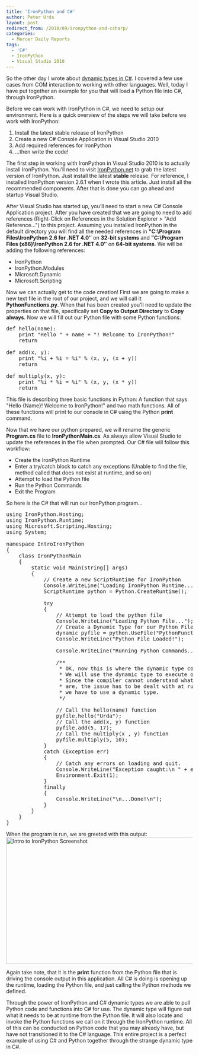 ```yaml
---
title: 'IronPython and C#'
author: Peter Urda
layout: post
redirect_from: /2010/09/ironpython-and-csharp/
categories:
  - Mercer Daily Reports
tags:
  - 'C#'
  - IronPython
  - Visual Studio 2010
---
```

So the other day I wrote about <a href="http://www.peter-urda.com/2010/09/dynamic-types-in-csharp" target="_blank">dynamic types in C#</a>. I covered a few use cases from COM interaction to working with other languages. Well, today I have put together an example for you that will load a Python file into C#, through IronPython.

Before we can work with IronPython in C#, we need to setup our environment. Here is a quick overview of the steps we will take before we work with IronPython:

  1. Install the latest stable release of IronPython
  2. Create a new C# Console Application in Visual Studio 2010
  3. Add required references for IronPython
  4. ...then write the code!

The first step in working with IronPython in Visual Studio 2010 is to actually install IronPython. You&#8217;ll need to visit <a href="http://ironpython.net/download/" class="external external_icon" target="_blank">IronPython.net</a> to grab the latest version of IronPython. Just install the latest **stable** release. For reference, I installed IronPython version 2.6.1 when I wrote this article. Just install all the recommended components. After that is done you can go ahead and startup Visual Studio.

After Visual Studio has started up, you&#8217;ll need to start a new C# Console Application project. After you have created that we are going to need to add references (Right-Click on References in the Solution Explorer > "Add Reference...") to this project. Assuming you installed IronPython in the default directory you will find all the needed references in **"C:\Program Files\IronPython 2.6 for .NET 4.0&#8243;** on **32-bit systems** and **"C:\Program Files (x86)\IronPython 2.6 for .NET 4.0&#8243;** on **64-bit systems**. We will be adding the following references:

  * IronPython
  * IronPython.Modules
  * Microsoft.Dynamic
  * Microsoft.Scripting

Now we can actually get to the code creation! First we are going to make a new text file in the root of our project, and we will call it **PythonFunctions.py**. When that has been created you&#8217;ll need to update the properties on that file, specifically set **Copy to Output Directory** to **Copy always**. Now we will fill out our Python file with some Python functions:

<pre class="brush: python; title: ; notranslate" title="">def hello(name):
	print "Hello " + name + "! Welcome to IronPython!"
	return

def add(x, y):
	print "%i + %i = %i" % (x, y, (x + y))
	return

def multiply(x, y):
	print "%i * %i = %i" % (x, y, (x * y))
	return
</pre>

This file is describing three basic functions in Python: A function that says "Hello {Name}! Welcome to IronPython!" and two math functions. All of these functions will print to our console in C# using the Python **print** command.

Now that we have our python prepared, we will rename the generic **Program.cs** file to **IronPythonMain.cs**. As always allow Visual Studio to update the references in the file when prompted. Our C# file will follow this workflow:

  * Create the IronPython Runtime
  * Enter a try/catch block to catch any exceptions (Unable to find the file, method called that does not exist at runtime, and so on)
  * Attempt to load the Python file
  * Run the Python Commands
  * Exit the Program

So here is the C# that will run our IronPython program...

<pre class="brush: csharp; title: ; notranslate" title="">using IronPython.Hosting;
using IronPython.Runtime;
using Microsoft.Scripting.Hosting;
using System;

namespace IntroIronPython
{
    class IronPythonMain
    {
        static void Main(string[] args)
        {
            // Create a new ScriptRuntime for IronPython
            Console.WriteLine("Loading IronPython Runtime...");
            ScriptRuntime python = Python.CreateRuntime();

            try
            {
                // Attempt to load the python file
                Console.WriteLine("Loading Python File...");
                // Create a Dynamic Type for our Python File
                dynamic pyfile = python.UseFile("PythonFunctions.py");
                Console.WriteLine("Python File Loaded!");

                Console.WriteLine("Running Python Commands...\n");

                /**
                 * OK, now this is where the dynamic type comes in handy!
                 * We will use the dynamic type to execute our Python methods!
                 * Since the compiler cannot understand what the python methods
                 * are, the issue has to be dealt with at runtime. This is where
                 * we have to use a dynamic type.
                 */

                // Call the hello(name) function
                pyfile.hello("Urda");
                // Call the add(x, y) function
                pyfile.add(5, 17);
                // Call the multiply(x , y) function
                pyfile.multiply(5, 10);
            }
            catch (Exception err)
            {
                // Catch any errors on loading and quit.
                Console.WriteLine("Exception caught:\n " + err);
                Environment.Exit(1);
            }
            finally
            {
                Console.WriteLine("\n...Done!\n");
            }
        }
    }
}
</pre>

When the program is run, we are greeted with this output:
<img src="http://www.peter-urda.com/wp/wp-content/uploads/2010/09/IntroIronPythonRunning.png" alt="Intro to IronPython Screenshot" title="Intro to IronPython Screenshot" width="677" height="342" class="aligncenter size-full wp-image-858" />

Again take note, that it is the **print** function from the Python file that is driving the console output in this application. All C# is doing is opening up the runtime, loading the Python file, and just calling the Python methods we defined.

Through the power of IronPython and C# dynamic types we are able to pull Python code and functions into C# for use. The dynamic type will figure out what it needs to be at runtime from the Python file. It will also locate and invoke the Python functions we call on it through the IronPython runtime. All of this can be conducted on Python code that you may already have, but have not transitioned it to the C# language. This entire project is a perfect example of using C# and Python together through the strange dynamic type in C#.
